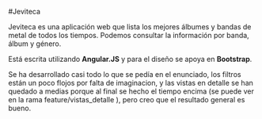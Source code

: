 #Jeviteca

Jeviteca es una aplicación web que lista los mejores álbumes y bandas de metal de todos los tiempos.
Podemos consultar la información por banda, álbum y género.

Está escrita utilizando **Angular.JS** y para el diseño se apoya en **Bootstrap**.

Se ha desarrollado casi todo lo que se pedía en el enunciado, los filtros están un poco flojos por falta de imaginacion, y las vistas en detalle se han quedado a medias porque al final se hecho el tiempo encima (se puede ver en la rama feature/vistas_detalle ), pero creo que el resultado general es bueno.
